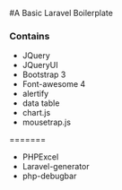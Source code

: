 
#A Basic Laravel Boilerplate

### Contains 
* JQuery
* JQueryUI
* Bootstrap 3
* Font-awesome 4
* alertify
* data table
* chart.js
* mousetrap.js

=======

* PHPExcel
* Laravel-generator
* php-debugbar



